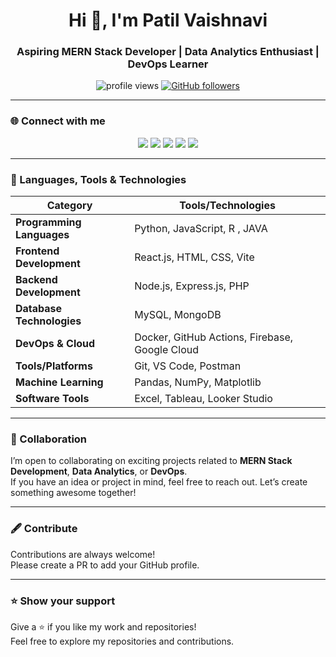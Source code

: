 <h1 align="center">Hi 👋, I'm Patil Vaishnavi</h1>
<h3 align="center">Aspiring MERN Stack Developer | Data Analytics Enthusiast | DevOps Learner</h3>

<p align="center">
  <img src="https://komarev.com/ghpvc/?username=PatilVaishnavi&label=Profile%20views&color=0e75b6&style=flat" alt="profile views" />
  <a href="https://github.com/PatilVaishnavi?tab=followers">
    <img src="https://img.shields.io/github/followers/PatilVaishnavi?label=Followers&style=social" alt="GitHub followers" />
  </a>
</p>

---

### 🌐 Connect with me
<p align="center">
  <a href="https://github.com/vaishnavi10-maker" target="_blank"><img src="https://img.shields.io/badge/GitHub-181717?style=for-the-badge&logo=github&logoColor=white"/></a>
  <a href="mailto:vaishnavi.work3@gmail.com"><img src="https://img.shields.io/badge/Email-D14836?style=for-the-badge&logo=gmail&logoColor=white"/></a>
  <a href="www.linkedin.com/in/vaishnavi-patil-1b3a0627b" target="_blank"><img src="https://img.shields.io/badge/LinkedIn-0077B5?style=for-the-badge&logo=linkedin&logoColor=white"/></a>
  <a href="https://leetcode.com/your-leetcode" target="_blank"><img src="https://img.shields.io/badge/LeetCode-FFA116?style=for-the-badge&logo=leetcode&logoColor=black"/></a>
  <a href="https://www.instagram.com/your-instagram" target="_blank"><img src="https://img.shields.io/badge/Instagram-E4405F?style=for-the-badge&logo=instagram&logoColor=white"/></a>
</p>

---

### 🚀 Languages, Tools & Technologies

| Category                  | Tools/Technologies |
|----------------------------|--------------------|
| **Programming Languages**  | Python, JavaScript, R , JAVA |
| **Frontend Development**   | React.js, HTML, CSS, Vite |
| **Backend Development**    | Node.js, Express.js, PHP |
| **Database Technologies**  | MySQL, MongoDB |
| **DevOps & Cloud**         | Docker, GitHub Actions, Firebase, Google Cloud |
| **Tools/Platforms**        | Git, VS Code, Postman |
| **Machine Learning**       | Pandas, NumPy, Matplotlib |
| **Software Tools**         | Excel, Tableau, Looker Studio |

---

### 🤝 Collaboration
I’m open to collaborating on exciting projects related to **MERN Stack Development**, **Data Analytics**, or **DevOps**.  
If you have an idea or project in mind, feel free to reach out. Let’s create something awesome together!

---

### 🖋 Contribute
Contributions are always welcome!  
Please create a PR to add your GitHub profile.

---

### ⭐ Show your support
Give a ⭐ if you like my work and repositories!  
Feel free to explore my repositories and contributions.
